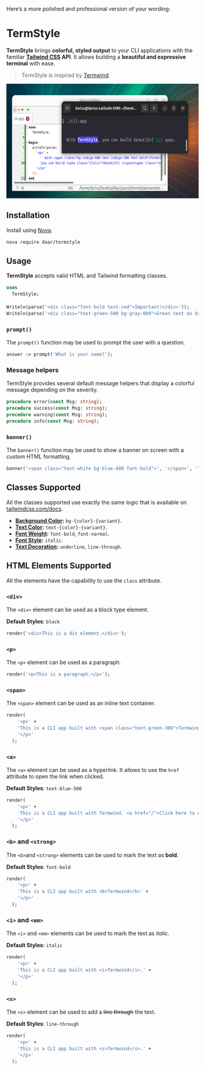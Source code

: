 Here’s a more polished and professional version of your wording:

# TermStyle

**TermStyle** brings **colorful, styled output** to your CLI applications with the familiar **[Tailwind CSS](https://tailwindcss.com/) API**. It allows building a **beautiful and expressive terminal** with ease.

> TermStyle is inspired by [Termwind](https://github.com/nunomaduro/termwind).

<p align="center">
    <img src="img/screenshot.png" alt="Termwind example" height="300">
</p>

## Installation

Install using [Nova](https://github.com/nova-packager/nova).

```bash
nova require daar/termstyle
```

## Usage

**TermStyle** accepts valid HTML and Tailwind formatting classes.

```pascal
uses
  TermStyle;

Writeln(parse('<div class="font-bold text-red">Important!</div>'));
Writeln(parse('<div class="text-green-500 bg-gray-800">Green text on dark background</div>'));
````

### `prompt()`

The `prompt()` function may be used to prompt the user with a question.

```pascal
answer := prompt('What is your name?');
```

### Message helpers

TermStyle provides several default message helpers that display a colorful message depending on the severity.

```pascal
procedure error(const Msg: string);
procedure success(const Msg: string);
procedure warning(const Msg: string);
procedure info(const Msg: string);
```

### `banner()`

The `banner()` function may be used to show a banner on screen with a custom HTML formatting.

```pascal
banner('<span class="text-white bg-blue-400 font-bold">', '</span>', 'TERMSTYLE DEMO CLI'); 
```


## Classes Supported

All the classes supported use exactly the same logic that is available on [tailwindcss.com/docs](https://tailwindcss.com/docs).

* **[Background Color](https://tailwindcss.com/docs/background-color):** `bg-{color}-{variant}`.
* **[Text Color](https://tailwindcss.com/docs/text-color):** `text-{color}-{variant}`.
* **[Font Weight](https://tailwindcss.com/docs/font-weight#class-reference):** `font-bold`, `font-normal`.
* **[Font Style](https://tailwindcss.com/docs/font-style#italics):** `italic`.
* **[Text Decoration](https://tailwindcss.com/docs/text-decoration):** `underline`, `line-through`.


## HTML Elements Supported

All the elements have the capability to use the `class` attribute.

### `<div>`

The `<div>` element can be used as a block type element.

**Default Styles**: `block`

```pascal
render('<div>This is a div element.</div>');
```

### `<p>`

The `<p>` element can be used as a paragraph.

```pascal
render('<p>This is a paragraph.</p>');
```

### `<span>`

The `<span>` element can be used as an inline text container.

```pascal
render(
    '<p>' +
    'This is a CLI app built with <span class="text-green-300">Termwind</span>.' +
    '</p>'
  );
```

### `<a>`

The `<a>` element can be used as a hyperlink. It allows to use the `href` attribute to open the link when clicked.

**Default Styles**: `text-blue-500`

```pascal
render(
    '<p>' +
    'This is a CLI app built with Termwind. <a href="/">Click here to open</a>' +
    '</p>'
  );
```

### `<b>` and `<strong>`

The `<b>`and `<strong>` elements can be used to mark the text as **bold**.

**Default Styles**: `font-bold`

```pascal
render(
    '<p>' +
    'This is a CLI app built with <b>Termwind</b>' +
    '</p>'
  );
```

### `<i>` and `<em>`

The `<i>` and `<em>` elements can be used to mark the text as *italic*.

**Default Styles**: `italic`

```pascal
render(
    '<p>' +
    'This is a CLI app built with <i>Termwind</i>.' +
    '</p>'
  );
```

### `<s>`

The `<s>`  element can be used to add a ~~line through~~ the text.

**Default Styles**: `line-through`

```pascal
render(
    '<p>' +
    'This is a CLI app built with <s>Termwind</s>.' +
    '</p>'
  );
```